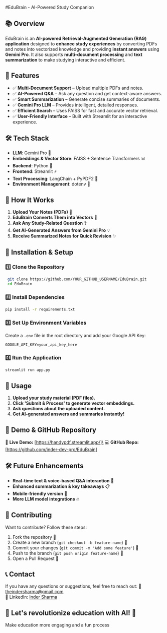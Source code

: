 #EduBrain - AI-Powered Study Companion

## 📚 Overview

EduBrain is an **AI-powered Retrieval-Augmented Generation (RAG) application** designed to **enhance study experiences** by converting PDFs and notes into vectorized knowledge and providing **instant answers** using **Gemini Pro**. It also supports **multi-document processing** and **text summarization** to make studying interactive and efficient.

## 🚀 Features

- ✅ **Multi-Document Support** – Upload multiple PDFs and notes.
- ✅ **AI-Powered Q&A** – Ask any question and get context-aware answers.
- ✅ **Smart Summarization** – Generate concise summaries of documents.
- ✅ **Gemini Pro LLM** – Provides intelligent, detailed responses.
- ✅ **Efficient Search** – Uses FAISS for fast and accurate vector retrieval.
- ✅ **User-Friendly Interface** – Built with Streamlit for an interactive experience.

## 🛠️ Tech Stack

- **LLM**: Gemini Pro 🤖
- **Embeddings & Vector Store**: FAISS + Sentence Transformers 📊
- **Backend**: Python 🐍
- **Frontend**: Streamlit ⚡
- **Text Processing**: LangChain + PyPDF2 📝
- **Environment Management**: dotenv 🔐

## 🎯 How It Works

1. **Upload Your Notes (PDFs)** 📂
2. **EduBrain Converts Them into Vectors** 🧩
3. **Ask Any Study-Related Question** ❓
4. **Get AI-Generated Answers from Gemini Pro** 💡
5. **Receive Summarized Notes for Quick Revision** ✨

## 🔧 Installation & Setup

### 1️⃣ Clone the Repository

```bash
 git clone https://github.com/YOUR_GITHUB_USERNAME/EduBrain.git
 cd EduBrain
```

### 2️⃣ Install Dependencies

```bash
pip install -r requirements.txt
```

### 3️⃣ Set Up Environment Variables

Create a `.env` file in the root directory and add your Google API Key:

```env
GOOGLE_API_KEY=your_api_key_here
```

### 4️⃣ Run the Application

```bash
streamlit run app.py
```

## 📌 Usage

1. **Upload your study material (PDF files).**
2. **Click 'Submit & Process' to generate vector embeddings.**
3. **Ask questions about the uploaded content.**
4. **Get AI-generated answers and summaries instantly!**

## 🚀 Demo & GitHub Repository

🔗 **Live Demo:** [https://handypdf.streamlit.app/]\
💻 **GitHub Repo:** [https://github.com/inder-dev-pro/EduBrain]

## 🛠️ Future Enhancements

- **Real-time text & voice-based Q&A interaction** 🎤
- **Enhanced summarization & key takeaways** 📋
- **Mobile-friendly version** 📱
- **More LLM model integrations** 🔥

## 📢 Contributing

Want to contribute? Follow these steps:

1. Fork the repository 🍴
2. Create a new branch (`git checkout -b feature-name`) 🌿
3. Commit your changes (`git commit -m 'Add some feature'`) 💾
4. Push to the branch (`git push origin feature-name`) 🚀
5. Open a Pull Request 🎉

## 📞 Contact

If you have any questions or suggestions, feel free to reach out:
📧theindersharma@gmail.com\
🔗 LinkedIn: [Inder Sharma](https://www.linkedin.com/in/inder-sharma/)

## 🎯 Let's revolutionize education with AI! 🚀

Make education more engaging and a fun process

